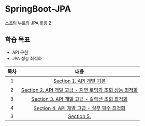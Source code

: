 # SpringBoot-JPA
스프링 부트와 JPA 활용 2

## 학습 목표
- API 구현
- JPA 성능 최적화

| 목차 | 내용 |
|:---:|:---:|
| 1 | [Section 1. API 개발 기본](https://koeyhk.tistory.com/24) |
| 2 | [Section 2. API 개발 고급 - 지연 로딩과 조회 성능 최적화](https://koeyhk.tistory.com/25) |
| 3 | [Section 3. API 개발 고급 - 컬렉션 조회 최적화]() |
| 4 | [Section 4. API 개발 고급 - 실무 필수 최적화]() |
| 3 | [Section 5. ]() |
